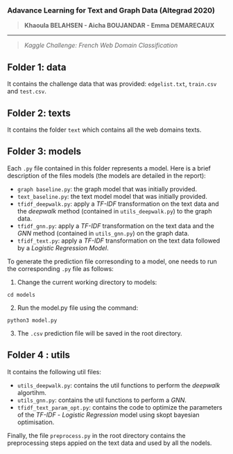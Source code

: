 ### Adavance Learning for Text and Graph Data (Altegrad 2020)
>**Khaoula BELAHSEN - Aicha BOUJANDAR - Emma DEMARECAUX**
************************
>*Kaggle Challenge: French Web Domain Classification*

## Folder 1: data 
It contains the challenge data that was provided: `edgelist.txt`, `train.csv` and `test.csv`.

## Folder 2: texts 
It contains the folder `text` which contains all the web domains texts.

## Folder 3: models 
Each `.py` file contained in this folder represents a model. Here is a brief description of the files models (the models are detailed in the report):
* `graph baseline.py`: the graph model that was initially provided.
* `text_baseline.py`: the text model model that was initially provided.
* `tfidf_deepwalk.py`: apply a _TF-IDF_ transformation on the text data and the _deepwalk_ method (contained in `utils_deepwalk.py`) to the graph data.
* `tfidf_gnn.py`: apply a _TF-IDF_ transformation on the text data and the _GNN_ method (contained in `utils_gnn.py`) on the graph data.
* `tfidf_text.py`: apply a _TF-IDF_ transformation on the text data followed by a _Logistic Regression Model_.

To generate the prediction file corresonding to a model, one needs to run the corresponding `.py` file as follows:

1. Change the current working directory to models:
```
cd models
```
2. Run the model.py file using the command: 
```
python3 model.py
```
3. The `.csv` prediction file will be saved in the root directory.

## Folder 4 : utils 
It contains the following util files:

* `utils_deepwalk.py`: contains the util functions to perform the _deepwalk_ algortihm.
* `utils_gnn.py`: contains the util functions to perform a _GNN_.
* `tfidf_text_param_opt.py`: contains the code to optimize the parameters of the _TF-IDF_ - _Logistic Regression_ model using skopt bayesian optimisation.

Finally, the file `preprocess.py` in the root directory contains the preprocessing steps appied on the text data and used by all the nodels.
